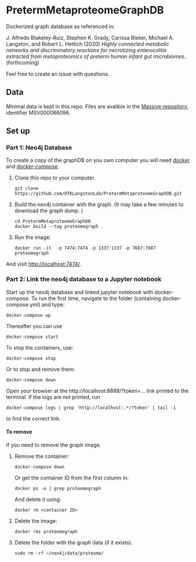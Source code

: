 # PretermMetaproteomeGraphDB

Dockerized graph database as referenced in:

J. Alfredo Blakeley-Ruiz, Stephen K. Grady, Carissa Bleker, Michael A. Langston, and Robert L. Hettich (2020) *Highly connected metabolic networks and discriminatory reactions for necrotizing enterocolitis extracted from metaproteomics of preterm human infant gut microbiomes.* (forthcoming)

Feel free to create an issue with questions. 

## Data
Minimal data is kept in this repo. Files are avalible in the [Massive repository](https://massive.ucsd.edu/), identifier MSV000086096. 

## Set up

### Part 1: Neo4j Database

To create a copy of the graphDB on you own computer you will need [docker](https://docs.docker.com/) and [docker-compose](https://docs.docker.com/compose/). 

1. Clone this repo to your computer. 
    
       git clone https://github.com/UTKLangstonLab/PretermMetaproteomeGraphDB.git 


3. Build the neo4j container with the graph.  (It may take a few minutes to download the graph dump. )
    
       cd PretermMetaproteomeGraphDB
       docker build --tag proteomegraph .

3.  Run the image: 

        docker run -it  -p 7474:7474 -p 1337:1337 -p 7687:7687 proteomegraph
       
   And visit [http://localhost:7474/](http://localhost:7474/). 

### Part 2: Link the neo4j database to a Jupyter notebook

Start up the neo4j database and linked jupyter notebook with docker-compose. To run the first time, navigate to the folder (containing docker-compose.yml) and type:

    docker-compose up

   Thereafter you can use 

    docker-compose start

   To stop the containers, use:

    docker-compose stop

   Or to stop and remove them:
   
    docker-compose down
   
   Open your browser at the http://localhost:8888/?token=... link printed to the terminal. If the logs are not printed, run

    docker-compose logs | grep 'http://localhost:.*/?token' | tail -1 
 
   to find the correct link. 

#### To remove
If you need to remove the graph image. 

1. Remove the container: 

       docker-compose down

   Or get the container ID from the first column in:
      
       docker ps -a | grep proteomegraph
       
   And delete it using:

       docker rm <container ID>  

2. Delete the image:
    
       docker rmi proteomegraph

3. Delete the folder with the graph data (if it exists). 

       sudo rm -rf ~/neo4j/data/proteome/
